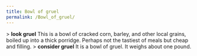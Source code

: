```yaml
---
title: Bowl of gruel
permalink: /Bowl_of_gruel/
---
```


\> **look gruel**
This is a bowl of cracked corn, barley, and other local grains, boiled
up into
a thick porridge. Perhaps not the tastiest of meals but cheap and
filling.
\> **consider gruel**
It is a bowl of gruel.
It weighs about one pound.